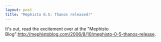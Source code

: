 ```yaml
--- 
layout: post
title: "Mephisto 0.5: Thanos released!"
---
```

It's out, read the excitement over at the "Mephisto Blog":http://mephistoblog.com/2006/8/10/mephisto-0-5-thanos-release.
